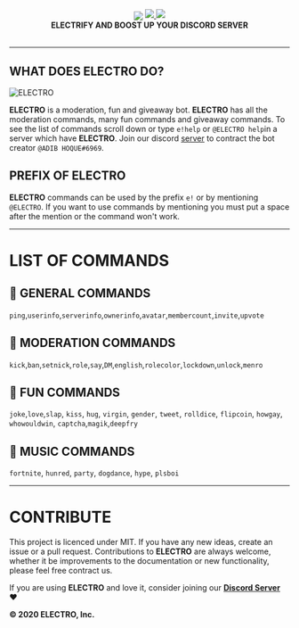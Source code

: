 <div align="center">
  <img src="https://cdn.discordapp.com/attachments/656517276832366595/661972761698369536/ELECTRO_WEB_HEADER.png" align="center">
<a href="https://discord.gg/Pp9KudS">
    <img src="https://img.shields.io/badge/ADD-BOT-orange.svg?style=for-the-badge">
  </a>
  <a href="https://www.YouTube.com/AdibHoque">
    <img src="https://img.shields.io/badge/JOIN-GUILD-orange.svg?style=for-the-badge">
  </a>
  <br>
  <strong><b>ELECTRIFY AND BOOST UP YOUR DISCORD SERVER</b></strong>
  <br>
  <br>
  </div> 
  

---

## WHAT DOES ELECTRO DO? 

<img src="https://cdn.discordapp.com/attachments/656517276832366595/656760631474520074/ELECTRO_ELECTRIFY_YOUR_SERVER.gif" alt="ELECTRO" align="center">

**ELECTRO** is a moderation, fun and giveaway bot. **ELECTRO** has all the moderation commands, many fun commands and giveaway commands. To see the list of commands scroll down or type `e!help` or `@ELECTRO help`in a server which have **ELECTRO**. Join our discord [server](https://github.com/kyb3r/modmail/wiki) to contract the bot creator `@ADIB HOQUE#6969`.

## PREFIX OF ELECTRO

**ELECTRO** commands can be used by the prefix `e!` or by mentioning `@ELECTRO`. If you want to use commands by mentioning you must put a space after the mention or the command won't work. 

---

# LIST OF COMMANDS

## 📃 GENERAL COMMANDS

`ping`,`userinfo`,`serverinfo`,`ownerinfo`,`avatar`,`membercount`,`invite`,`upvote` 

## 🔨 MODERATION COMMANDS


`kick`,`ban`,`setnick`,`role`,`say`,`DM`,`english`,`rolecolor`,`lockdown`,`unlock`,`menro`

## 🎉 FUN COMMANDS

`joke`,`love`,`slap`, `kiss`, `hug`, `virgin`, `gender`, `tweet`, `rolldice`, `flipcoin`, `howgay`, `whowouldwin`, `captcha`,`magik`,`deepfry`

## 🎵 MUSIC COMMANDS

`fortnite`, `hunred`, `party`, `dogdance`, `hype`, `plsboi` 

---

# CONTRIBUTE

This project is licenced under MIT. If you have any new ideas, create an issue or a pull request. Contributions to **ELECTRO** are always welcome, whether it be improvements to the documentation or new functionality, please feel free contract us.

If you are using **ELECTRO** and love it, consider joining our **[Discord Server](https://discord.gg/Pp9KudS)** :heart:

**© 2020 ELECTRO, Inc.**
